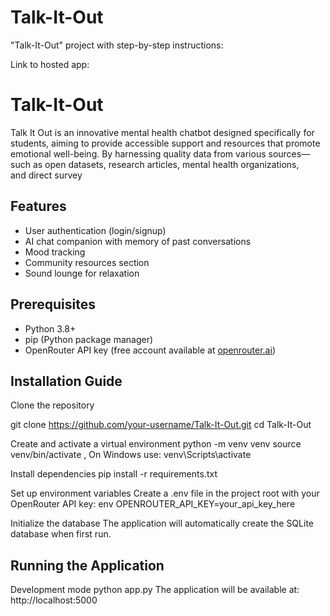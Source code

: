 # Talk-It-Out

 "Talk-It-Out" project with step-by-step instructions:

Link to hosted app:

# Talk-It-Out
Talk It Out is an innovative mental health chatbot designed specifically for students, aiming to provide accessible support and resources that promote emotional well-being. By harnessing quality data from various sources—such as open datasets, research articles, mental health organizations, and direct survey

## Features

- User authentication (login/signup)
- AI chat companion with memory of past conversations
- Mood tracking
- Community resources section
- Sound lounge for relaxation

## Prerequisites

- Python 3.8+
- pip (Python package manager)
- OpenRouter API key (free account available at [openrouter.ai](https://openrouter.ai))

## Installation Guide

Clone the repository

  git clone https://github.com/your-username/Talk-It-Out.git
  cd Talk-It-Out

Create and activate a virtual environment
  python -m venv venv
  source venv/bin/activate , On Windows use: venv\Scripts\activate

Install dependencies
  pip install -r requirements.txt

Set up environment variables
  Create a .env file in the project root with your OpenRouter API key:
  env
  OPENROUTER_API_KEY=your_api_key_here

Initialize the database
  The application will automatically create the SQLite database when first run.

## Running the Application
Development mode
  python app.py
  The application will be available at: http://localhost:5000
